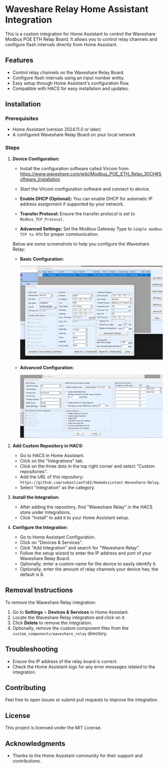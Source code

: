 # Waveshare Relay Home Assistant Integration

This is a custom integration for Home Assistant to control the Waveshare Modbus POE ETH Relay Board. It allows you to control relay channels and configure flash intervals directly from Home Assistant.

## Features

- Control relay channels on the Waveshare Relay Board.
- Configure flash intervals using an input number entity.
- Easy setup through Home Assistant's configuration flow.
- Compatible with HACS for easy installation and updates.

## Installation

### Prerequisites

- Home Assistant (version 2024.11.0 or later)
- A configured Waveshare Relay Board on your local network

### Steps

1. **Device Configuration:**

   - Install the configuration software called Vircom from: https://www.waveshare.com/wiki/Modbus_POE_ETH_Relay_30CH#Software_Installation
 
   - Start the Vircom configuration software and connect to device.

   - **Enable DHCP (Optional):** You can enable DHCP for automatic IP address assignment if supported by your network.
   - **Transfer Protocol:** Ensure the transfer protocol is set to `Modbus_TCP_Protocol`.
   - **Advanced Settings:** Set the Modbus Gateway Type to `Simple modbus TCP to RTU` for proper communication.

   Below are some screenshots to help you configure the Waveshare Relay:

   - **Basic Configuration:**

     ![Basic Configuration](img/setting_1.png)

   - **Advanced Configuration:**

     ![Advanced Configuration](img/setting_2.png)


2. **Add Custom Repository in HACS:**

   - Go to HACS in Home Assistant.
   - Click on the "Integrations" tab.
   - Click on the three dots in the top right corner and select "Custom repositories".
   - Add the URL of this repository: `https://github.com/sebastianfs82/HomeAssistant-Waveshare-Relay`.
   - Select "Integration" as the category.

3. **Install the Integration:**

   - After adding the repository, find "Waveshare Relay" in the HACS store under Integrations.
   - Click "Install" to add it to your Home Assistant setup.

4. **Configure the Integration:**

   - Go to Home Assistant Configuration.
   - Click on "Devices & Services".
   - Click "Add Integration" and search for "Waveshare Relay".
   - Follow the setup wizard to enter the IP address and port of your Waveshare Relay Board.
   - Optionally, enter a custom name for the device to easily identify it.
   - Optionally, enter the amount of relay channels your device has; the default is 8.

## Removal Instructions

To remove the Waveshare Relay integration:

1. Go to **Settings** > **Devices & Services** in Home Assistant.
2. Locate the Waveshare Relay integration and click on it.
3. Click **Delete** to remove the integration.
4. Optionally, remove the custom component files from the `custom_components/waveshare_relay` directory.

## Troubleshooting

- Ensure the IP address of the relay board is correct.
- Check the Home Assistant logs for any error messages related to the integration.

## Contributing

Feel free to open issues or submit pull requests to improve the integration.

## License

This project is licensed under the MIT License.

## Acknowledgments

- Thanks to the Home Assistant community for their support and contributions.

